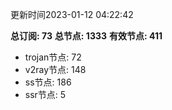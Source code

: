 更新时间2023-01-12 04:22:42

**总订阅: 73**
**总节点: 1333**
**有效节点: 411**
- trojan节点: 72
- v2ray节点: 148
- ss节点: 186
- ssr节点: 5
